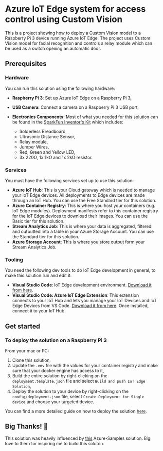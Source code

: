 # Azure IoT Edge system for access control using Custom Vision

This is a project showing how to deploy a Custom Vision model to a Raspberry Pi 3 device running Azure IoT Edge. The project uses Custom Vision model for facial recognition and controls a relay module which can be used as a switch opening an automatic door.

## Prerequisites

### Hardware
You can run this solution using the following hardware:

- **Raspberry Pi 3**: Set up Azure IoT Edge on a Raspberry Pi 3,  

- **USB Camera**: Connect a camera on a Raspberry Pi 3 USB port,  

- **Electronics Components**: Most of what you needed for this solution can be found in the [SparkFun Inventor's Kit](https://www.sparkfun.com/products/15267) which includes:
  * Solderless Breadboard,
  * Ultrasonic Distance Sensor,
  * Relay module,
  * Jumper Wires,
  * Red, Green and Yellow LED,
  * 3x 220Ω, 1x 1kΩ and 1x 2kΩ resistor.  

### Services
You must have the following services set up to use this solution:
- **Azure IoT Hub**: This is your Cloud gateway which is needed to manage your IoT Edge devices. All deployments to Edge devices are made through an IoT Hub. You can use the Free Standard tier for this solution.
- **Azure Container Registry**: This is where you host your containers (e.g. IoT Edge modules). Deployment manifests refer to this container registry for the IoT Edge devices to download their images. You can use the Basic tier for this solution.
- **Stream Analytics Job**: This is where your data is aggregated, filtered and outputted into a table in your Azure Storage Account. You can use the Standard tier for this solution.
- **Azure Storage Account**: This is where you store output form your Stream Analytics Job.

### Tooling
You need the following dev tools to do IoT Edge development in general, to make this solution run and edit it:
- **Visual Studio Code**: IoT Edge development environment. [Download it from here](https://code.visualstudio.com/).
- **Visual Studio Code: Azure IoT Edge Extension**: This extension connects to your IoT Hub and lets you manage your IoT Devices and IoT Edge Devices from VS Code. [Download it from here](https://marketplace.visualstudio.com/items?itemName=vsciot-vscode.azure-iot-edge). Once installed, connect it to your IoT Hub.

## Get started
### To deploy the solution on a Raspberry Pi 3
From your mac or PC:
1. Clone this solution,
2. Update the `.env` file with the values for your container registry and make sure that your docker engine has access to it,
3. Build the entire solution by right-clicking on the `deployment.template.json` file and select `Build and push IoT Edge Solution`,
4. Deploy the solution to your device by right-clicking on the `config/deployment.json` file, select `Create Deployment for Single device` and choose your targeted device.

You can find a more detailed guide on how to deploy the solution [here](https://github.com/StokicDusan/IoT-Sistem-Za-Kontrolu-Ulaza/tree/master/guide).

## Big Thanks! 🚀
This solution was heavily influenced by [this](https://github.com/Azure-Samples/Custom-vision-service-iot-edge-raspberry-pi) Azure-Samples solution. Big love to them for inspiring me to build this soluton.